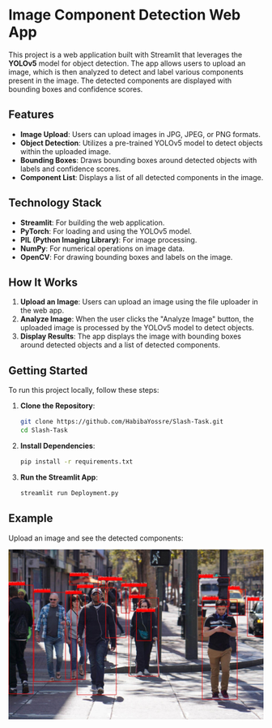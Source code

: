 # Image Component Detection Web App

This project is a web application built with Streamlit that leverages the **YOLOv5** model for object detection. The app allows users to upload an image, which is then analyzed to detect and label various components present in the image. The detected components are displayed with bounding boxes and confidence scores.

## Features

- **Image Upload**: Users can upload images in JPG, JPEG, or PNG formats.
- **Object Detection**: Utilizes a pre-trained YOLOv5 model to detect objects within the uploaded image.
- **Bounding Boxes**: Draws bounding boxes around detected objects with labels and confidence scores.
- **Component List**: Displays a list of all detected components in the image.

## Technology Stack

- **Streamlit**: For building the web application.
- **PyTorch**: For loading and using the YOLOv5 model.
- **PIL (Python Imaging Library)**: For image processing.
- **NumPy**: For numerical operations on image data.
- **OpenCV**: For drawing bounding boxes and labels on the image.

## How It Works

1. **Upload an Image**: Users can upload an image using the file uploader in the web app.
2. **Analyze Image**: When the user clicks the "Analyze Image" button, the uploaded image is processed by the YOLOv5 model to detect objects.
3. **Display Results**: The app displays the image with bounding boxes around detected objects and a list of detected components.

## Getting Started

To run this project locally, follow these steps:

1. **Clone the Repository**:
    ```bash
    git clone https://github.com/HabibaYossre/Slash-Task.git
    cd Slash-Task
    ```

2. **Install Dependencies**:
    ```bash
    pip install -r requirements.txt
    ```

3. **Run the Streamlit App**:
    ```bash
    streamlit run Deployment.py
    ```

## Example

Upload an image and see the detected components:

![Example](example_image.png)

